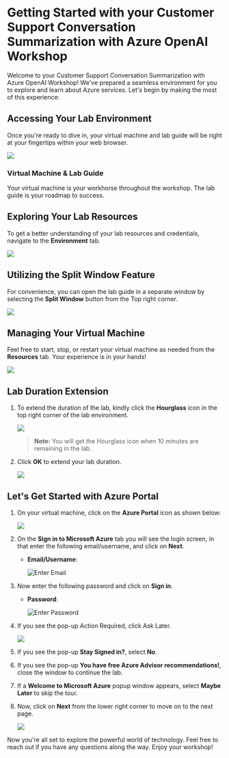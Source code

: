 # Getting Started with your Customer Support Conversation Summarization with Azure OpenAI Workshop
 
Welcome to your Customer Support Conversation Summarization with Azure OpenAI Workshop! We've prepared a seamless environment for you to explore and learn about Azure services. Let's begin by making the most of this experience:
 
## Accessing Your Lab Environment
 
Once you're ready to dive in, your virtual machine and lab guide will be right at your fingertips within your web browser.

  ![](../media/labguide.png)

### Virtual Machine & Lab Guide
 
Your virtual machine is your workhorse throughout the workshop. The lab guide is your roadmap to success.
 
## Exploring Your Lab Resources
 
To get a better understanding of your lab resources and credentials, navigate to the **Environment** tab.
 
  ![](../media/env01.png)
 
## Utilizing the Split Window Feature
 
For convenience, you can open the lab guide in a separate window by selecting the **Split Window** button from the Top right corner.
 
  ![](../media/split01.png)
 
## Managing Your Virtual Machine
 
Feel free to start, stop, or restart your virtual machine as needed from the **Resources** tab. Your experience is in your hands!

  ![](../media/resourses.png)

## Lab Duration Extension

1. To extend the duration of the lab, kindly click the **Hourglass** icon in the top right corner of the lab environment.

   ![](../media/ext.png)

   >**Note:** You will get the Hourglass icon when 10 minutes are remaining in the lab.

1. Click **OK** to extend your lab duration.

   ![](../media/ext01.png)

## Let's Get Started with Azure Portal
 
1. On your virtual machine, click on the **Azure Portal** icon as shown below:
 
    ![](../media/azure-portal-edge.png)

1. On the **Sign in to Microsoft Azure** tab you will see the login screen, in that enter the following email/username, and click on **Next**. 

   * **Email/Username**: <inject key="AzureAdUserEmail"></inject>
   
      ![](../media/user-email.png "Enter Email")
     
1. Now enter the following password and click on **Sign in**.
   
   * **Password**: <inject key="AzureAdUserPassword"></inject>
   
      ![](../media/user-pass.png "Enter Password")

1. If you see the pop-up Action Required, click Ask Later.

   ![](../media/asklater.png)
     
1. If you see the pop-up **Stay Signed in?**, select **No**.

1. If you see the pop-up **You have free Azure Advisor recommendations!**, close the window to continue the lab.

1. If a **Welcome to Microsoft Azure** popup window appears, select **Maybe Later** to skip the tour.
   
1. Now, click on **Next** from the lower right corner to move on to the next page.

   ![](../media/lab-next.png)
 
Now you're all set to explore the powerful world of technology. Feel free to reach out if you have any questions along the way. Enjoy your workshop!
